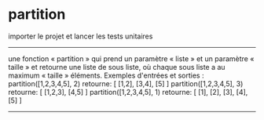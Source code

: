 # partition

importer le projet et lancer les tests unitaires

******************************************************************************************************
une fonction « partition » qui prend un paramètre « liste » et un paramètre « taille » et retourne une liste de sous liste, où chaque sous liste a au maximum « taille » éléments.
Exemples d'entrées et sorties :
partition([1,2,3,4,5], 2) retourne: [ [1,2], [3,4], [5] ] 
partition([1,2,3,4,5], 3) retourne: [ [1,2,3], [4,5] ] 
partition([1,2,3,4,5], 1) retourne: [ [1], [2], [3], [4], [5] ] 
****************************************************************************************************

